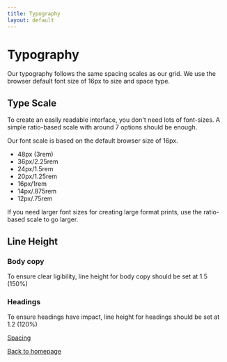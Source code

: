 ```yaml
---
title: Typography
layout: default
---
```


# Typography

Our typography follows the same spacing scales as our grid. We use the browser default font size of 16px to size and space type.

## Type Scale

To create an easily readable interface, you don't need lots of font-sizes. A simple ratio-based scale with around 7 options should be enough.

Our font scale is based on the default browser size of 16px.

- 48px (3rem)
- 36px/2.25rem
- 24px/1.5rem
- 20px/1.25rem
- 16px/1rem
- 14px/.875rem
- 12px/.75rem

If you need larger font sizes for creating large format prints, use the ratio-based scale to go larger.

## Line Height

### Body copy
To ensure clear ligibility, line height for body copy should be set at 1.5 (150%)

### Headings
To ensure headings have impact, line height for headings should be set at 1.2 (120%)

[Spacing](/styleguide/spacing)

[Back to homepage](/styleguide/)
